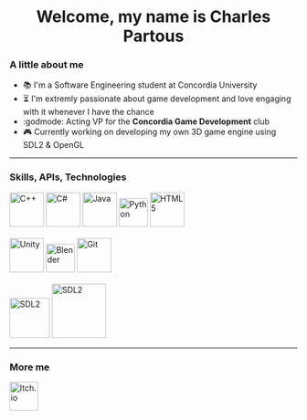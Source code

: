 <!--
https://discord.gg/fRzAuRhqrD
**wokidoo/wokidoo** is a ✨ _special_ ✨ repository because its `README.md` (this file) appears on your GitHub profile.
Here are some ideas to get you started:
- 🔭 I’m currently working on ...
- 🌱 I’m currently learning ...
- 👯 I’m looking to collaborate on ...
- 🤔 I’m looking for help with ...
- 💬 Ask me about ...
- 📫 How to reach me: ...
- 😄 Pronouns: ...
- ⚡ Fun fact: ...
-->
<!DOCTYPE html>

<h1 align="center" title="Thanks for coming!">
  Welcome, my name is Charles Partous
</h1>

### A little about me

- 📚 I'm a Software Engineering student at Concordia University<br>
- ⏳ I'm extremly passionate about game development and love engaging with it whenever I have the chance<br>
- :godmode: Acting VP for the __Concordia Game Development__ club<br>
- 🎮 Currently working on developing my own 3D game engine using SDL2 & OpenGL<br>

---
  ### Skills, APIs, Technologies
<p align="left">
  <a href="https://learn.microsoft.com/en-us/cpp/?view=msvc-170" target="_blank" rel="noreferrer" title="C++"><img src="https://raw.githubusercontent.com/danielcranney/readme-generator/main/public/icons/skills/cplusplus-colored.svg" width="60" height="auto" alt="C++"></a>
  <a href="https://docs.microsoft.com/en-us/dotnet/csharp/" target="_blank" rel="noreferrer" title="C#"><img src="https://raw.githubusercontent.com/danielcranney/readme-generator/main/public/icons/skills/csharp-colored.svg" width="60" height="auto" alt="C#" /></a>
  <a href="https://www.oracle.com/java/" target="_blank" rel="noreferrer" title="Java"><img src="https://raw.githubusercontent.com/danielcranney/readme-generator/main/public/icons/skills/java-colored.svg" width="60" height="auto" alt="Java" /></a>
  <a href="https://www.python.org/" target="_blank" rel="noreferrer" title="Python"><img src="https://s3.dualstack.us-east-2.amazonaws.com/pythondotorg-assets/media/files/python-logo-only.svg" width="50" height="auto" alt="Python" /></a>
  <a href="https://developer.mozilla.org/en-US/docs/Glossary/HTML5" target="_blank" rel="noreferrer"title="HTML5"><img src="https://raw.githubusercontent.com/danielcranney/readme-generator/main/public/icons/skills/html5-colored.svg" width="60" height="auto" alt="HTML5" /></a>
  <br><br>
  <a href="https://unity.com/" target="_blank" rel="noreferrer" title="Unity"><img src="https://cdn.sanity.io/images/fuvbjjlp/production/5f7464b6dd8019b8c97924bc719cb7f064705a65-91x100.png" width="60" height="auto" alt="Unity" /></a>
  <a href="https://www.blender.org/" target="_blank" rel="noreferrer" title="Blender"><img src="https://download.blender.org/branding/community/blender_community_badge_white.svg" width="50" height="auto" alt="Blender" /></a>
  <a href="https://git-scm.com/" target="_blank" rel="noreferrer" title="Git"><img src="https://raw.githubusercontent.com/danielcranney/readme-generator/main/public/icons/skills/git-colored.svg" width="60" height="auto" alt="Git" /></a>
  <br><br>
  <a href="https://www.libsdl.org/" target="_blank" rel="noreferrer" title="SDL2"><img src="https://www.libsdl.org/media/SDL_logo.png" width="70" height="auto" alt="SDL2" /></a>
  <a href="https://www.opengl.org/" target="_blank" rel="noreferrer" title="openGL"><img src="https://upload.wikimedia.org/wikipedia/commons/thumb/e/e9/Opengl-logo.svg/120px-Opengl-logo.svg.png?20230524144527" width="95" height="auto" alt="SDL2" /></a>
</p>

---
### More me
<p class="ex1" align="left">
  <a href="https://wokidoo.itch.io/" target="_blank" rel="noreferrer" title="Itch.io">
    <img src="https://static.itch.io/images/app-icon.svg" width="50" height="auto" alt="Itch.io">
  </a>
</p>
